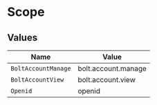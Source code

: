 # Scope


## Values

| Name                | Value               |
| ------------------- | ------------------- |
| `BoltAccountManage` | bolt.account.manage |
| `BoltAccountView`   | bolt.account.view   |
| `Openid`            | openid              |